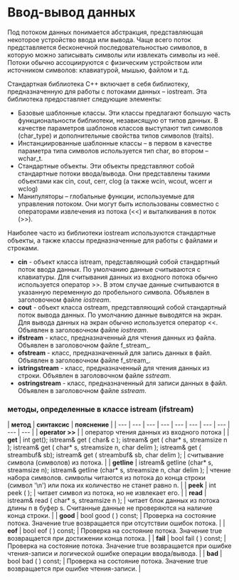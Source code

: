 # Ввод-вывод данных

Под потоком данных понимается абстракция, представляющая некоторое устройство ввода или вывода. Чаще всего поток представляется бесконечной последовательностью символов, в которую можно записывать символы или извлекать символы из неё. Потоки обычно ассоциируются с физическим устройством или источником символов: клавиатурой, мышью, файлом и т.д.

Стандартная библиотека С++ включает в себя библиотеку, предназначенную для работы с потоками данных – iostream. Эта библиотека предоставляет следующие элементы:

* Базовые шаблонные классы. Эти классы предлагают большую часть функциональности библиотеки, независящую от типов данных. В качестве параметров шаблонов классов выступают тип символов \(char\_type\) и дополнительные свойства типов символов \(traits\).
* Инстанциированные шаблонные классы – в первом в качестве параметра типа символов используется тип char, во втором – wchar\_t.
* Стандартные объекты. Эти объекты представляют собой стандартные потоки ввода/вывода. Они представлены такими объектами как cin, cout, cerr, clog \(а также wcin, wcout, wcerr и wclog\)
* Манипуляторы – глобальные функции, используемые для управления потоком. Они могут быть использованы совместно с операторами извлечения из потока \(&lt;&lt;\) и выталкивания в поток \(&gt;&gt;\).

Наиболее часто из библиотеки iostream используются стандартные объекты, а также классы предназначенные для работы с файлами и строками.

* **cin** - объект класса istream, представляющий собой стандартный поток ввода данных. По умолчанию данные считываются с клавиатуры. Для считывания данных из входного потока обычно используется оператор &gt;&gt;. В этом случае данные считываются в указанную переменную до пробельного символа. Объявлен в заголовочном файле _iostream_.
* **cout** - объект класса ostream, представляющий собой стандартный поток вывода данных. По умолчанию данные выводятся на экран. Для вывода данных на экран обычно используется оператор &lt;&lt;. Объявлен в заголовочном файле _iostream_.
* **ifstream** - класс, предназначенный для чтения данных из файла. Объявлен в заголовочном файле f_stream_.
* **ofstream** - класс, предназначенный для запись данных в файл. Объявлен в заголовочном файле f_stream_.
* **istringstream** - класс, предназначенный для чтения данных из строки. Объявлен в заголовочном файле _sstream_.
* **ostringstream** - класс, предназначенный для записи данных в файл. Объявлен в заголовочном файле _sstream_.

### методы, определенные в классе istream \(ifstream\)

| **метод** | **синтаксис** | **пояснение** |
| --- | --- | --- | --- | --- | --- | --- | --- | --- | --- |
| **operator &gt;&gt;** |  | оператор чтения данных из входного потока |
| **get** | int get\(\); istream& get \( char& c \); istream& get \( char\* s, streamsize n \); istream& get \( char\* s, streamsize n, char delim \); istream& get \( streambuf& sb\); istream& get \( streambuf& sb, char delim \); | считывание символа \(символов\) из потока. |
| **getline** | istream& getline \(char\* s, streamsize n\); istream& getline \(char\* s, streamsize n, char delim \); | чтение набора символов. символы читаются из потока до конца строки \(символ '\n'\) или пока их количество не станет равно n. |
| **peek** | int peek \( \); | читает символ из потока, но не извлекает его. |
| **read** | istream& read \( char\* s, streamsize n \); | читает блок данных из потока длины n в буфер s. Считанные данные не проверяются на наличие конца строки. |
| **good** | bool good \( \) const; | Проверка на состояние потока. Значение true возвращается при отсутствии ошибок потока. |
| **eof** | bool eof \( \) const; | Проверка на состояние потока. Значение true возвращается при достижении конца потока. |
| **fail** | bool fail \( \) const; | Проверка на состояние потока. Значение true возвращается при ошибке чтения-записи и логической ошибке операции ввода/вывода. |
| **bad** | bool bad \( \) const; | Проверка на состояние потока. Значение true возвращается при ошибке чтения-записи. |

